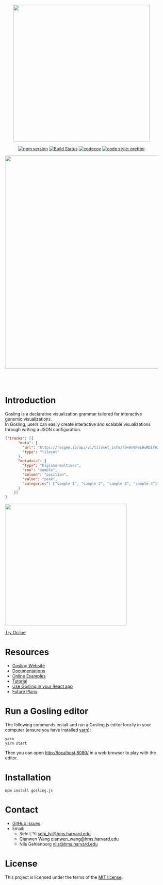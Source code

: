 <p align="center"><img src="https://raw.githubusercontent.com/wiki/gosling-lang/gosling.js/images/logo.png" width="450" /></p>
<div align="center">

[![npm version](https://img.shields.io/npm/v/gosling.js.svg?style=flat-square)](https://www.npmjs.com/package/gosling.js)
[![Build Status](https://img.shields.io/travis/sehilyi/geminid/master.svg?style=flat-square)](https://travis-ci.com/gosling-lang/gosling.js)
[![codecov](https://img.shields.io/codecov/c/github/gosling-lang/gosling.js/master.svg?style=flat-square&?cacheSeconds=60)](https://codecov.io/gh/gosling-lang/gosling.js)
[![code style: prettier](https://img.shields.io/badge/code_style-prettier-ff69b4.svg?style=flat-square)](https://github.com/prettier/prettier)

</div>

<p align="center"><img src="https://raw.githubusercontent.com/wiki/gosling-lang/gosling.js/images/cover.png" width="700"/></p>

<br/>
<br/>

# Introduction

Gosling is a declarative visualization grammar tailored for interactive genomic visualizations.   
In Gosling, users can easily create interactive and scalable visualizations through writing a JSON configuration. 

    
```json
{"tracks": [{
      "data": {
        "url": "https://resgen.io/api/v1/tileset_info/?d=UvVPeLHuRDiYA3qwFlm7xQ",
        "type": "tileset"
      },
      "metadata": {
        "type": "higlass-multivec",
        "row": "sample",
        "column": "position",
        "value": "peak",
        "categories": ["sample 1", "sample 2", "sample 3", "sample 4"]
      }
    }]
}
```

<img src="https://raw.githubusercontent.com/wiki/gosling-lang/gosling.js/images/demo.gif"  width="400"/>

[Try Online](<https://gosling.js.org/?full=false&spec=('trackG(0'BurlKhttps%3A%2F%2Fresgen.io%2Fapi%2Fv1%2FC_info%2F%3Fd%3DUvVPeLHuRDiYA3qwFlm7xQ8EC'0)%2C0'metaBEhiglass-multivec8row698columnKposition8valueKpeak8categorieGM1525354'%5D0)I)%5D%0A)*%20%200I*5J%20M6!%208J0*'9'sampleBdata6(0*'CtilesetEtypeKGs6%5BI%0A**J'%2CK6'M9%20%01MKJIGECB98650*_>)






# Resources
- [Gosling Website](https://gosling.js.org/)
- [Documentations](https://github.com/gosling-lang/gosling.js/wiki/Documentation)
- [Online Examples](https://gosling.js.org/)
- [Tutorial](https://github.com/gosling-lang/gosling.js/wiki/GettingStarted)
- [Use Gosling in your React app](https://github.com/sehilyi/geminid-react)
- [Future Plans](https://github.com/gosling-lang/gosling.js/projects/1)



# Run a Gosling editor

The following commands install and run a Gosling.js editor locally in your computer (ensure you have installed [yarn](https://yarnpkg.com/getting-started/install)):

```sh
yarn
yarn start
```
Then you can open <http://localhost:8080/> in a web browser to play with the editor.

# Installation
```
npm install gosling.js
```

# Contact
- [GitHub Issues](https://github.com/gosling-lang/gosling.js/issues/)
- Email: 
  - Sehi L'Yi <sehi_lyi@hms.harvard.edu>
  - Qianwen Wang <qianwen_wang@hms.harvard.edu>
  - Nils Gehlenborg <nils@hms.harvard.edu>

# License

This project is licensed under the terms of the [MIT license](https://github.com/gosling-lang/gosling.js/blob/master/LICENSE.md).


<!-- # Cite Gosling -->